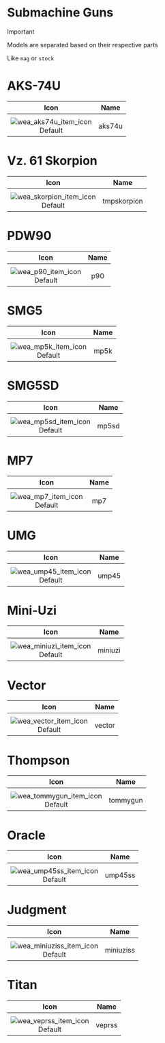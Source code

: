 # Submachine Guns

> [!IMPORTANT]
> Models are separated based on their respective parts
>
> Like `mag` or `stock`

# AKS-74U

| Icon | Name |
| :--: | :--: | 
| | | | | 
![wea_aks74u_item_icon](https://github.com/user-attachments/assets/e854c760-4edf-46d6-8970-0c9b37f482d2)<br> Default | aks74u | 


# Vz. 61 Skorpion

| Icon | Name |
| :--: | :--: | 
| | | | | 
![wea_skorpion_item_icon](https://github.com/user-attachments/assets/a8159823-fa2f-4006-9898-090d0da87dae)<br> Default | tmpskorpion | 


# PDW90

| Icon | Name |
| :--: | :--: | 
| | | | | 
![wea_p90_item_icon](https://github.com/user-attachments/assets/a82568f4-3cb3-4dae-88d9-4ecf17b2ac8a)<br> Default | p90 | 


# SMG5

| Icon | Name |
| :--: | :--: | 
| | | | | 
![wea_mp5k_item_icon](https://github.com/user-attachments/assets/52ef82f9-9624-44f1-834a-672a90c80a08)<br> Default | mp5k | 


# SMG5SD

| Icon | Name |
| :--: | :--: | 
| | | | | 
![wea_mp5sd_item_icon](https://github.com/user-attachments/assets/056cca53-0d51-446b-840c-a17b6e68a7e7)<br> Default | mp5sd | 


# MP7

| Icon | Name |
| :--: | :--: | 
| | | | | 
![wea_mp7_item_icon](https://github.com/user-attachments/assets/72b163ec-bd6b-40c4-a644-02db5400d523)<br> Default | mp7 | 


# UMG

| Icon | Name |
| :--: | :--: | 
| | | | | 
![wea_ump45_item_icon](https://github.com/user-attachments/assets/ef50d196-e8b5-4352-8fe0-1ea7cf49ebd0)<br> Default | ump45 | 


# Mini-Uzi

| Icon | Name |
| :--: | :--: | 
| | | | | 
![wea_miniuzi_item_icon](https://github.com/user-attachments/assets/092deca8-bc7d-4628-9fdf-cc8b657815c9)<br> Default | miniuzi | 


# Vector

| Icon | Name |
| :--: | :--: | 
| | | | | 
![wea_vector_item_icon](https://github.com/user-attachments/assets/69a85e7e-e149-4fc3-a357-7de5a6ed116b)<br> Default | vector | 


# Thompson

| Icon | Name |
| :--: | :--: | 
| | | | | 
![wea_tommygun_item_icon](https://github.com/user-attachments/assets/6b7cd059-f33f-4a28-a043-0e18d5c03635)<br> Default | tommygun | 


# Oracle

| Icon | Name |
| :--: | :--: | 
| | | | | 
![wea_ump45ss_item_icon](https://github.com/user-attachments/assets/30df792d-2a4b-4896-abfc-87ed1df6c862)<br> Default | ump45ss | 


# Judgment

| Icon | Name |
| :--: | :--: | 
| | | | | 
![wea_miniuziss_item_icon](https://github.com/user-attachments/assets/64d58369-859e-405a-8860-3a17859b83cc)<br> Default | miniuziss |


# Titan

| Icon | Name |
| :--: | :--: | 
| | | | | 
![wea_veprss_item_icon](https://github.com/user-attachments/assets/151f05f6-8507-4380-b967-06bbc043f55b)<br> Default | veprss |
